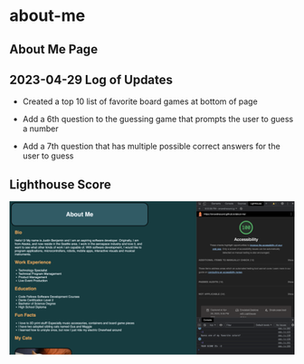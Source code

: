# about-me

## About Me Page

## 2023-04-29 Log of Updates

- Created a top 10 list of favorite board games at bottom of page

- Add a 6th question to the guessing game that prompts the user to guess a number  

- Add a 7th question that has multiple possible correct answers for the user to guess  
  
## Lighthouse Score

![Lighthouse Score](images/LighthouseScore2023-04-29.png?raw=true "Lighthouse Score")
